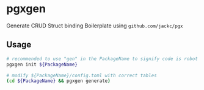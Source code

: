 # pgxgen

Generate CRUD Struct binding Boilerplate using ```github.com/jackc/pgx```

## Usage

```sh
# recommended to use "gen" in the PackageName to signify code is robot generated
pgxgen init ${PackageName}

# modify ${PackageName}/config.toml with correct tables
(cd ${PackageName} && pgxgen generate)
```